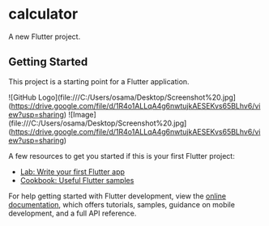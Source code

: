 # calculator

A new Flutter project.

## Getting Started

This project is a starting point for a Flutter application.

![GitHub Logo](file:///C:/Users/osama/Desktop/Screenshot%20.jpg](https://drive.google.com/file/d/1R4o1ALLqA4g6nwtujkAESEKvs65BLhv6/view?usp=sharing)
![Image](file:///C:/Users/osama/Desktop/Screenshot%20.jpg](https://drive.google.com/file/d/1R4o1ALLqA4g6nwtujkAESEKvs65BLhv6/view?usp=sharing)

A few resources to get you started if this is your first Flutter project:

- [Lab: Write your first Flutter app](https://docs.flutter.dev/get-started/codelab)
- [Cookbook: Useful Flutter samples](https://docs.flutter.dev/cookbook)

For help getting started with Flutter development, view the
[online documentation](https://docs.flutter.dev/), which offers tutorials,
samples, guidance on mobile development, and a full API reference.
